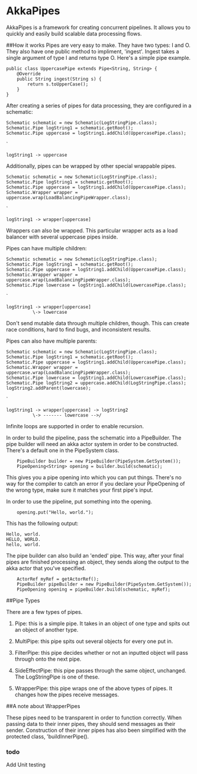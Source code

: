# AkkaPipes
AkkaPipes is a framework for creating concurrent pipelines. It allows you to quickly and easily build scalable data processing flows.


##How it works
Pipes are very easy to make. They have two types: I and O. They also have one public method to impliment, 'ingest'. Ingest takes a single argument of type I and returns type O. Here's a simple pipe example.

    public class UppercasePipe extends Pipe<String, String> {
        @Override
        public String ingest(String s) {
            return s.toUpperCase();
        }
    }
    
After creating a series of pipes for data processing, they are configured in a schematic:

    Schematic schematic = new Schematic(LogStringPipe.class);
    Schematic.Pipe logString1 = schematic.getRoot();
    Schematic.Pipe uppercase = logString1.addChild(UppercasePipe.class);

`

    logString1 -> uppercase

Additionally, pipes can be wrapped by other special wrappable pipes.

    Schematic schematic = new Schematic(LogStringPipe.class);
    Schematic.Pipe logString1 = schematic.getRoot();
    Schematic.Pipe uppercase = logString1.addChild(UppercasePipe.class);
    Schematic.Wrapper wrapper = uppercase.wrap(LoadBalancingPipeWrapper.class);

`

    logString1 -> wrapper[uppercase]
        
Wrappers can also be wrapped. This particular wrapper acts as a load balancer with several uppercase pipes inside.

Pipes can have multiple children:

    Schematic schematic = new Schematic(LogStringPipe.class);
    Schematic.Pipe logString1 = schematic.getRoot();
    Schematic.Pipe uppercase = logString1.addChild(UppercasePipe.class);
    Schematic.Wrapper wrapper = uppercase.wrap(LoadBalancingPipeWrapper.class);
    Schematic.Pipe lowercase = logString1.addChild(LowercasePipe.class);

`

    logString1 -> wrapper[uppercase]
              \-> lowercase 

Don't send mutable data through multiple children, though. This can create race conditions, hard to find bugs, and inconsistent results.

Pipes can also have multiple parents:

    Schematic schematic = new Schematic(LogStringPipe.class);
    Schematic.Pipe logString1 = schematic.getRoot();
    Schematic.Pipe uppercase = logString1.addChild(UppercasePipe.class);
    Schematic.Wrapper wrapper = uppercase.wrap(LoadBalancingPipeWrapper.class);
    Schematic.Pipe lowercase = logString1.addChild(LowercasePipe.class);
    Schematic.Pipe logString2 = uppercase.addChild(LogStringPipe.class);
    logString2.addParent(lowercase);
  
`

    logString1 -> wrapper[uppercase] -> logString2
              \-> ------- lowercase -->/

Infinite loops are supported in order to enable recursion.

In order to build the pipeline, pass the schematic into a PipeBuilder.
The pipe builder will need an akka actor system in order to be constructed. There's a default one in the PipeSystem class.

        PipeBuilder builder = new PipeBuilder(PipeSystem.GetSystem());
        PipeOpening<String> opening = builder.build(schematic);
        
This gives you a pipe opening into which you can put things. There's no way for the compiler to catch an error if you declare your PipeOpening of the wrong type, make sure it matches your first pipe's input.

In order to use the pipeline, put something into the opening.

        opening.put("Hello, world.");
        
This has the following output:

    Hello, world.
    HELLO, WORLD.
    hello, world.
      
The pipe builder can also build an 'ended' pipe. This way, after your final pipes are finished processing an object, they sends along the output to the akka actor that you've specified. 

        ActorRef myRef = getActorRef();
        PipeBuilder pipeBuilder = new PipeBuilder(PipeSystem.GetSystem());
        PipeOpening opening = pipeBuilder.build(schematic, myRef);
        
##Pipe Types

There are a few types of pipes.

1. Pipe: this is a simple pipe. It takes in an object of one type and spits out an object of another type.

2. MultiPipe: this pipe spits out several objects for every one put in. 

3. FilterPipe: this pipe decides whether or not an inputted object will pass through onto the next pipe.

4. SideEffectPipe: this pipe passes through the same object, unchanged. The LogStringPipe is one of these.

5. WrapperPipe: this pipe wraps one of the above types of pipes. It changes how the pipes receive messages. 

##A note about WrapperPipes

These pipes need to be transparent in order to function correctly. When passing data to their inner pipes, they should send messages as their sender. Construction of their inner pipes has also been simplified with the protected class, 'buildInnerPipe().


### todo

Add Unit testing
